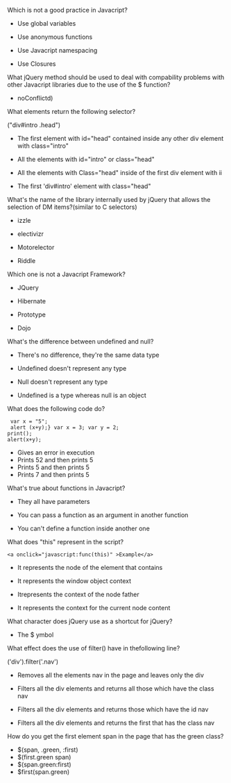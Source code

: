 Which is not a good practice in Javacript?

- Use global variables

- Use anonymous functions
- Use Javacript namespacing
- Use Closures

What jQuery method should be used to deal with compability problems with other Javacript libraries due to the use of the $ function?

- noConflictd)

What elements return the following selector?

("div#intro .head")

- The first element with id="head" contained inside any other div element with class="intro"

- All the elements with id="intro" or class="head"

- All the elements with Class="head" inside of the first div element with ii

- The first 'div#intro' element with class="head"

What's the name of the library internally used by jQuery that allows the selection of DM items?(similar to C selectors)

- izzle
- electivizr
- Motorelector

- Riddle

Which one is not a Javacript Framework?

- JQuery
- Hibernate
- Prototype

- Dojo

What's the difference between undefined and null?

- There's no difference, they're the same data type
- Undefined doesn't represent any type

- Null doesn't represent any type

- Undefined is a type whereas null is an object

What does the following code do?

```function print() {
 var x = "5";
 alert (x+y);} var x = 3; var y = 2;
print();
alert(x+y);
```

- Gives an error in execution
- Prints 52 and then prints 5
- Prints 5 and then prints 5
- Prints 7 and then prints 5

What's true about functions in Javacript?

- They all have parameters

- You can pass a function as an argument in another function
- You can't define a function inside another one

What does "this" represent in the script?

```
<a onclick="javascript:func(this)" >Example</a>
```

- It represents the node of the element that contains
- It represents the window object context

- Itrepresents the context of the node father

- It represents the context for the current node content

What character does jQuery use as a shortcut for jQuery?

- The $ ymbol

What effect does the use of filter() have in thefollowing line?

('div').filter('.nav')

- Removes all the elements nav in the page and leaves only the div

- Filters all the div elements and returns all those which have the class nav
- Filters all the div elements and returns those which have the id nav

- Filters all the div elements and returns the first that has the class nav

How do you get the first element span in the page that has the green class?

- $(span, .green, :first)
- $(first.green span)
- $(span.green:first)
- $first(span.green)
